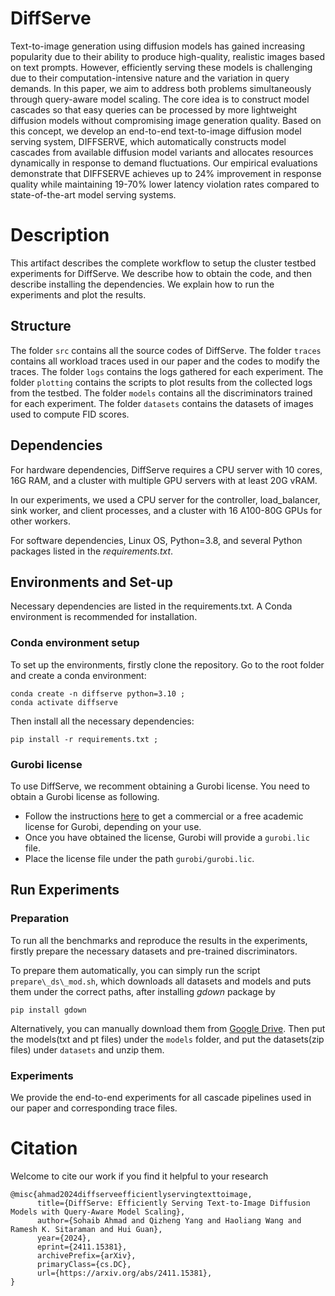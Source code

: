 # DiffServe
Text-to-image generation using diffusion models has gained increasing popularity due to their ability to produce high-quality, realistic images based on text prompts. However, efficiently serving these models is challenging due to their computation-intensive nature and the variation in query demands. In this paper, we aim to address both problems simultaneously through query-aware model scaling. The core idea is to construct model cascades so that easy queries can be processed by more lightweight diffusion models without compromising image generation quality. Based on this concept, we develop an end-to-end text-to-image diffusion model serving system, DIFFSERVE, which automatically constructs model cascades from available diffusion model variants and allocates resources dynamically in response to demand fluctuations. Our empirical evaluations demonstrate that DIFFSERVE achieves up to 24% improvement in response quality while maintaining 19-70% lower latency violation rates compared to state-of-the-art model serving systems.

# Description
This artifact describes the complete workflow to setup the cluster testbed experiments for DiffServe. We describe how to obtain the code, and then describe installing the dependencies. We explain how to run the experiments and plot the results. 

## Structure
The folder `src` contains all the source codes of DiffServe. The folder `traces` contains all workload traces used in our paper and the codes to modify the traces. The folder `logs` contains the logs gathered for each experiment. The folder `plotting` contains the scripts to plot results from the collected logs from the testbed. The folder `models` contains all the discriminators trained for each experiment. The folder `datasets` contains the datasets of images used to compute FID scores.

## Dependencies
For hardware dependencies, DiffServe requires a CPU server with 10 cores, 16G RAM, and a cluster with multiple GPU servers with at least 20G vRAM. 

In our experiments, we used a CPU server for the controller, load\_balancer, sink worker, and client processes, and a cluster with 16 A100-80G GPUs for other workers.

For software dependencies, Linux OS, Python=3.8, and several Python packages listed in the *requirements.txt*.

## Environments and Set-up
Necessary dependencies are listed in the requirements.txt. A Conda environment is recommended for installation.

### Conda environment setup
To set up the environments, firstly clone the repository. Go to the root folder and create a conda environment:
```
conda create -n diffserve python=3.10 ;
conda activate diffserve 
```
Then install all the necessary dependencies:
```
pip install -r requirements.txt ;
```
### Gurobi license
To use DiffServe, we recomment obtaining a Gurobi license. You need to obtain a Gurobi license as following.
- Follow the instructions [here](https://www.gurobi.com/solutions/licensing/) to get a commercial or a free academic license for Gurobi, depending on your use.
- Once you have obtained the license, Gurobi will provide a `gurobi.lic` file.
- Place the license file under the path `gurobi/gurobi.lic`.

## Run Experiments
### Preparation
To run all the benchmarks and reproduce the results in the experiments, firstly prepare the necessary datasets and pre-trained discriminators.

To prepare them automatically, you can simply run the script `prepare\_ds\_mod.sh`, which downloads all datasets and models and puts them under the correct paths, after installing *gdown* package by
```
pip install gdown
```
Alternatively, you can manually download them from [Google Drive](https://drive.google.com/drive/folders/1Dtvd5eIDeDiseCAwCrj3_wrqjWsy3bq3?usp=sharing). Then put the models(txt and pt files) under the `models` folder, and put the datasets(zip files) under `datasets` and unzip them.

### Experiments
We provide the end-to-end experiments for all cascade pipelines used in our paper and corresponding trace files. 

# Citation
Welcome to cite our work if you find it helpful to your research
```
@misc{ahmad2024diffserveefficientlyservingtexttoimage,
      title={DiffServe: Efficiently Serving Text-to-Image Diffusion Models with Query-Aware Model Scaling}, 
      author={Sohaib Ahmad and Qizheng Yang and Haoliang Wang and Ramesh K. Sitaraman and Hui Guan},
      year={2024},
      eprint={2411.15381},
      archivePrefix={arXiv},
      primaryClass={cs.DC},
      url={https://arxiv.org/abs/2411.15381}, 
}
```
